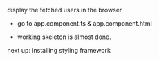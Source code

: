 display the fetched users in the browser

* go to app.component.ts & app.component.html

* working skeleton is almost done.

next up: installing styling framework
